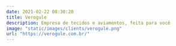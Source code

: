 ```yaml
---
date: 2021-02-22 08:30:20
title: Verogule
description: Empresa de tecidos e aviamentos, feita para você
image: "static/images/clients/verogule.png"
url: "https://verogule.com.br/"
---
```

